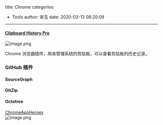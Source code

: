 title: Chrome
categories:
 - Tools
author: 宋玉
date: 2020-03-13 08:20:09
---

#### [Clipboard History Pro](https://chrome.google.com/webstore/detail/clipboard-history-pro-bes/ajiejmhbejpdgkkigpddefnjmgcbkenk)
![image.png](https://cdn.nlark.com/yuque/0/2020/png/394169/1583544024861-286c33f8-44f8-4a99-8f65-d2961713a4ff.png#align=left&display=inline&height=200&name=image.png&originHeight=400&originWidth=640&size=204083&status=done&style=none&width=320)

Chrome 浏览器插件，用来管理系统的剪贴板，可以查看剪贴板的历史记录。


### GitHub 插件

#### SourceGraph

#### GitZip

#### Octotree
[ChromeAppHeroes](https://github.com/zhaoolee/ChromeAppHeroes)<br />![image.png](https://cdn.nlark.com/yuque/0/2020/png/394169/1584058804224-f99b0cb3-61a3-4d5c-b842-d7fccc4d3019.png#align=left&display=inline&height=760&name=image.png&originHeight=1520&originWidth=2880&size=361820&status=done&style=none&width=1440)
